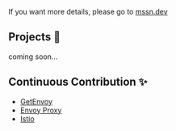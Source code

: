 If you want more details, please go to [mssn.dev](https://mssn.dev)

## Projects :construction:
coming soon...

## Continuous Contribution :sparkles:

- [GetEnvoy](https://github.com/tetratelabs/getenvoy)
- [Envoy Proxy](https://github.com/envoyproxy/envoy)
- [Istio](https://github.com/istio/istio)

